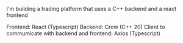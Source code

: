 I'm building a trading platform that uses a C++ backend and a react frontend

Frontend: React (Typescript)
Backend: Crow (C++ 20)
Client to commumicate with backend and frontend: Axios (Typescript)
